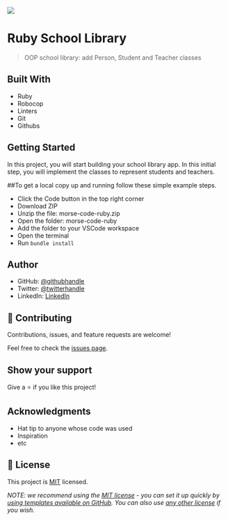 ![](https://img.shields.io/badge/Microverse-blueviolet)

# Ruby School Library

> OOP school library: add Person, Student and Teacher classes

## Built With

- Ruby
- Robocop
- Linters
- Git
- Githubs


## Getting Started

In this project, you will start building your school library app. In this initial step, you will implement the classes to represent students and teachers.


##To get a local copy up and running follow these simple example steps.
- Click the Code button in the top right corner
- Download ZIP
- Unzip the file: morse-code-ruby.zip
- Open the folder: morse-code-ruby
- Add the folder to your VSCode workspace
- Open the terminal
- Run `bundle install`


## Author

- GitHub: [@githubhandle](https://github.com/githubhandle)
- Twitter: [@twitterhandle](https://twitter.com/twitterhandle)
- LinkedIn: [LinkedIn](https://linkedin.com/in/linkedinhandle)


## 🤝 Contributing

Contributions, issues, and feature requests are welcome!

Feel free to check the [issues page](../../issues/).

## Show your support

Give a ⭐️ if you like this project!

## Acknowledgments

- Hat tip to anyone whose code was used
- Inspiration
- etc

## 📝 License

This project is [MIT](./LICENSE) licensed.

_NOTE: we recommend using the [MIT license](https://choosealicense.com/licenses/mit/) - you can set it up quickly by [using templates available on GitHub](https://docs.github.com/en/communities/setting-up-your-project-for-healthy-contributions/adding-a-license-to-a-repository). You can also use [any other license](https://choosealicense.com/licenses/) if you wish._
